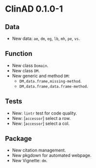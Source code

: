 # ClinAD 0.1.0-1

## Data

* New data: `ae`, `dm`, `eg`, `lb`, `mh`, `pe`, `vs`.

## Function

* New class `Domain`.
* New class `DM`.
* New generic and method `DM`:
    + `DM,data.frame,missing-method`.
    + `DM,data.frame,data.frame-method`.

## Tests

* New: `lintr` test for code quality.
* New: [`accessor`] select a row.
* New: [`accessor`] select a col.

## Package

* New citation management.
* New pkgdown for automated webpage.
* New Vignette: `dm`.
